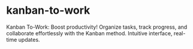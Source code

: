 # kanban-to-work
Kanban To-Work: Boost productivity! Organize tasks, track progress, and collaborate effortlessly with the Kanban method. Intuitive interface, real-time updates.
